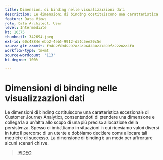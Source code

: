 ```yaml
---
title: Dimensioni di binding nelle visualizzazioni dati
description: Le dimensioni di binding costituiscono una caratteristica eccezionale di Customer Journey Analytics, dandoti la possibilità di prendere una dimensione e collegarla a un’altra... (Le descrizioni devono essere comprese tra 60 e 160 caratteri)
feature: Data Views
role: Data Architect, User
level: Intermediate
kt: 10375
thumbnail: 342694.jpeg
exl-id: 60c4884e-ebb2-4eb5-9912-d51c5ee20c5e
source-git-commit: f9d82fd9d5297ae8a06d33023b209fc22282c3f0
workflow-type: tm+mt
source-wordcount: '113'
ht-degree: 100%

---
```


# Dimensioni di binding nelle visualizzazioni dati

Le dimensioni di binding costituiscono una caratteristica eccezionale di Customer Journey Analytics, consentendoti di prendere una dimensione e collegarla a un’altra allo scopo di una più precisa allocazione della persistenza. Spesso ci imbattiamo in situazioni in cui riceviamo valori diversi in tutto il percorso di un utente e dobbiamo decidere come allocare tali metriche di successo. La dimensione di binding è un modo per affrontare alcuni scenari chiave.

>[!VIDEO](https://video.tv.adobe.com/v/3409293/?quality=12&learn=on&captions=ita)
